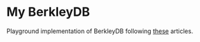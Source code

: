 # My BerkleyDB

Playground implementation of BerkleyDB following [these](https://transactional.blog/building-berkeleydb/) articles.

